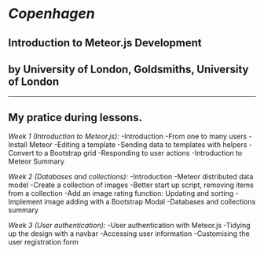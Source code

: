 # *Copenhagen*

## Introduction to Meteor.js Development
## by University of London, Goldsmiths, University of London

-----------------
My pratice during lessons.
-----------------

*Week 1 (Introduction to Meteor.js):*
-Introduction
-From one to many users
-Install Meteor
-Editing a template
-Sending data to templates with helpers
-Convert to a Bootstrap grid
-Responding to user actions
-Introduction to Meteor Summary

*Week 2 (Databases and collections):*
-Introduction
-Meteor distributed data model
-Create a collection of images
-Better start up script, removing items from a collection
-Add an image rating function: Updating and sorting
-Implement image adding with a Bootstrap Modal
-Databases and collections summary

*Week 3 (User authentication):*
-User authentication with Meteor.js
-Tidying up the design with a navbar
-Accessing user information
-Customising the user registration form